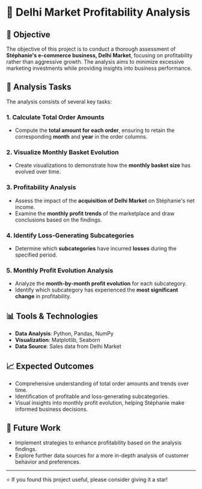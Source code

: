 # 🛒 Delhi Market Profitability Analysis

## 🎯 Objective
The objective of this project is to conduct a thorough assessment of **Stéphanie's e-commerce business, Delhi Market**, focusing on profitability rather than aggressive growth. The analysis aims to minimize excessive marketing investments while providing insights into business performance.

## 📝 Analysis Tasks
The analysis consists of several key tasks:

### 1. Calculate Total Order Amounts
- Compute the **total amount for each order**, ensuring to retain the corresponding **month** and **year** in the order columns.

### 2. Visualize Monthly Basket Evolution
- Create visualizations to demonstrate how the **monthly basket size** has evolved over time.

### 3. Profitability Analysis
- Assess the impact of the **acquisition of Delhi Market** on Stéphanie's net income. 
- Examine the **monthly profit trends** of the marketplace and draw conclusions based on the findings.

### 4. Identify Loss-Generating Subcategories
- Determine which **subcategories** have incurred **losses** during the specified period.

### 5. Monthly Profit Evolution Analysis
- Analyze the **month-by-month profit evolution** for each subcategory.
- Identify which subcategory has experienced the **most significant change** in profitability.

## 📊 Tools & Technologies
- **Data Analysis**: Python, Pandas, NumPy
- **Visualization**: Matplotlib, Seaborn
- **Data Source**: Sales data from Delhi Market

## 📈 Expected Outcomes
- Comprehensive understanding of total order amounts and trends over time.
- Identification of profitable and loss-generating subcategories.
- Visual insights into monthly profit evolution, helping Stéphanie make informed business decisions.

## 🚀 Future Work
- Implement strategies to enhance profitability based on the analysis findings.
- Explore further data sources for a more in-depth analysis of customer behavior and preferences.

---

⭐️ If you found this project useful, please consider giving it a star!
